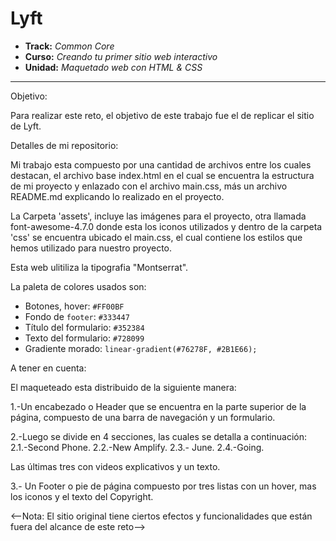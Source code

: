 # Lyft

* **Track:** _Common Core_
* **Curso:** _Creando tu primer sitio web interactivo_
* **Unidad:** _Maquetado web con HTML & CSS_

***
Objetivo:

Para realizar este reto, el objetivo de este trabajo fue el de replicar el sitio de Lyft.

Detalles de mi repositorio:

Mi trabajo esta compuesto por una cantidad de archivos entre los cuales destacan, el archivo base index.html en el cual se encuentra la estructura de mi proyecto y enlazado con el archivo main.css, más un archivo README.md explicando lo realizado en el proyecto.
 
La Carpeta 'assets', incluye las imágenes para el proyecto, otra llamada font-awesome-4.7.0 donde esta los iconos utilizados y dentro de la carpeta 'css' se encuentra ubicado el main.css, el cual contiene los estilos que hemos utilizado para nuestro proyecto. 

Esta web ulitiliza la tipografia "Montserrat".

 La paleta de colores usados son:
  - Botones, hover: `#FF00BF`
  - Fondo de `footer`: `#333447`
  - Título del formulario: `#352384`
  - Texto del formulario: `#728099`
  - Gradiente morado: `linear-gradient(#76278F, #2B1E66);`

 A tener en cuenta:
  
  El maqueteado esta distribuido de la siguiente manera:

1.-Un encabezado o Header que se encuentra en la parte superior de la página, compuesto de una barra de navegación y un formulario.

2.-Luego se divide en 4 secciones, las cuales se detalla a continuación:
    2.1.-Second Phone.
    2.2.-New Amplify.
    2.3.- June.
    2.4.-Going.

Las últimas tres con videos explicativos y un texto.

3.- Un Footer o pie de página compuesto por tres listas con un hover, mas los iconos y el texto del Copyright.

<--Nota: El sitio original tiene ciertos efectos y funcionalidades que están fuera del alcance de este reto-->